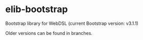 elib-bootstrap
================

Bootstrap library for WebDSL (current Bootstrap version: v3.1.1)

Older versions can be found in branches.